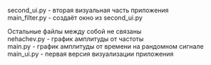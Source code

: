 second_ui.py - вторая визуальная часть приложения
</br>
main_filter.py - создаёт окно из second_ui.py

Остальные файлы между собой не связаны
</br>
nehachev.py - график амплитуды от частоты
</br>
main.py - график амплитуды от времени на рандомном сигнале
</br>
main_ui.py - первая версия визуализации приложения
